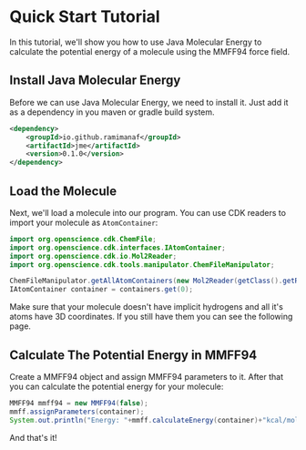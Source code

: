 # Quick Start Tutorial
In this tutorial, we'll show you how to use Java Molecular Energy to calculate the potential energy of a molecule using the MMFF94 force field.
## Install Java Molecular Energy
Before we can use Java Molecular Energy, we need to install it. Just add it as a dependency in you maven or gradle build system.
```xml
<dependency>
    <groupId>io.github.ramimanaf</groupId>
    <artifactId>jme</artifactId>
    <version>0.1.0</version>
</dependency>
```
## Load the Molecule
Next, we'll load a molecule into our program. You can use CDK readers to import your molecule as `AtomContainer`:
```java
import org.openscience.cdk.ChemFile;
import org.openscience.cdk.interfaces.IAtomContainer;
import org.openscience.cdk.io.Mol2Reader;
import org.openscience.cdk.tools.manipulator.ChemFileManipulator;

ChemFileManipulator.getAllAtomContainers(new Mol2Reader(getClass().getResourceAsStream("molecule.mol2")).read(new ChemFile()));
IAtomContainer container = containers.get(0);
```
Make sure that your molecule doesn't have implicit hydrogens and all it's atoms have 3D coordinates. If you still have them you can see the following page.
## Calculate The Potential Energy in MMFF94
Create a MMFF94 object and assign MMFF94 parameters to it. After that you can calculate the potential energy for your molecule:
```java
MMFF94 mmff94 = new MMFF94(false);
mmff.assignParameters(container);
System.out.println("Energy: "+mmff.calculateEnergy(container)+"kcal/mol");
```
And that's it!
